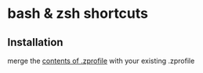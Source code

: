 # bash & zsh shortcuts

## Installation
merge the [contents of .zprofile](https://raw.githubusercontent.com/dmitriyklyuzov/bash-shortcuts/refs/heads/main/.zprofile) with your existing .zprofile
